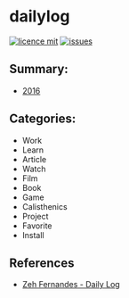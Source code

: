# dailylog

[![licence mit](https://img.shields.io/badge/license-MIT-blue.svg?style=flat-square)](http://hemersonvianna.mit-license.org/)
[![issues](https://img.shields.io/github/issues/hemersonvianna/dailylog.svg?style=flat-square)](https://github.com/hemersonvianna/dailylog/issues)

## Summary:
  - [2016](2016/)
  
## Categories:
  - Work
  - Learn
  - Article
  - Watch
  - Film
  - Book
  - Game
  - Calisthenics
  - Project
  - Favorite
  - Install

## References

  - [Zeh Fernandes - Daily Log](https://github.com/zehfernandes/dailylog)

